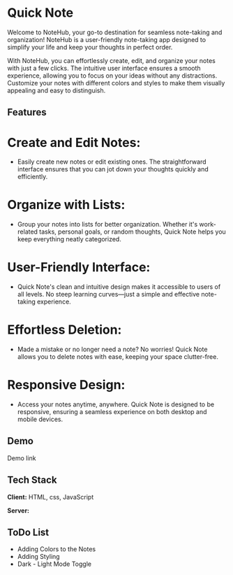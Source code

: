 
# Quick Note

Welcome to NoteHub, your go-to destination for seamless note-taking and organization! NoteHub is a user-friendly note-taking app designed to simplify your life and keep your thoughts in perfect order.

With NoteHub, you can effortlessly create, edit, and organize your notes with just a few clicks. The intuitive user interface ensures a smooth experience, allowing you to focus on your ideas without any distractions. Customize your notes with different colors and styles to make them visually appealing and easy to distinguish.

## Features

# Create and Edit Notes: 
- Easily create new notes or edit existing ones. The straightforward interface   ensures that you can jot down your thoughts quickly and efficiently.

# Organize with Lists: 
- Group your notes into lists for better organization. Whether it's work-related tasks, personal goals, or random thoughts, Quick Note helps you keep everything neatly categorized.

# User-Friendly Interface: 
- Quick Note's clean and intuitive design makes it accessible to users of all levels. No steep learning curves—just a simple and effective note-taking experience.

# Effortless Deletion: 
- Made a mistake or no longer need a note? No worries! Quick Note allows you to delete notes with ease, keeping your space clutter-free.

# Responsive Design: 
- Access your notes anytime, anywhere. Quick Note is designed to be responsive, ensuring a seamless experience on both desktop and mobile devices.


## Demo

Demo link


## Tech Stack

**Client:** HTML, css, JavaScript

**Server:** 


## ToDo List

- Adding Colors to the Notes
- Adding Styling
- Dark - Light Mode Toggle
